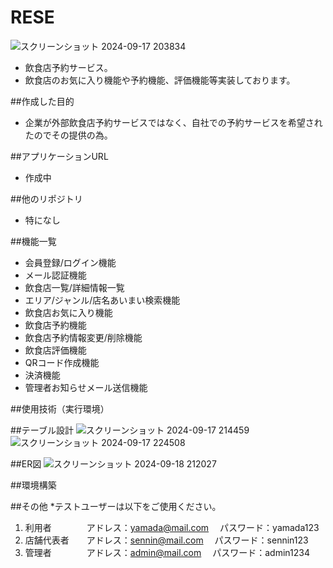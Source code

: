 # RESE
![スクリーンショット 2024-09-17 203834](https://github.com/user-attachments/assets/4aac21f2-4ab5-4854-a1ef-38cfbd6b4ab5)
- 飲食店予約サービス。
- 飲食店のお気に入り機能や予約機能、評価機能等実装しております。

##作成した目的
- 企業が外部飲食店予約サービスではなく、自社での予約サービスを希望されたのでその提供の為。

##アプリケーションURL
- 作成中

##他のリポジトリ
- 特になし

##機能一覧
- 会員登録/ログイン機能
- メール認証機能
- 飲食店一覧/詳細情報一覧
- エリア/ジャンル/店名あいまい検索機能
- 飲食店お気に入り機能
- 飲食店予約機能
- 飲食店予約情報変更/削除機能
- 飲食店評価機能
- QRコード作成機能
- 決済機能
- 管理者お知らせメール送信機能

##使用技術（実行環境）

##テーブル設計
![スクリーンショット 2024-09-17 214459](https://github.com/user-attachments/assets/5ac1554e-9664-40fd-9078-75e92df54a91)
![スクリーンショット 2024-09-17 224508](https://github.com/user-attachments/assets/31f44d97-a4b2-4925-ab2c-3ebbcf77a456)

##ER図
![スクリーンショット 2024-09-18 212027](https://github.com/user-attachments/assets/afbcef7a-45d8-4f98-b8ea-b1c99e36133e)

##環境構築

##その他
*テストユーザーは以下をご使用ください。
1. 利用者　　　　アドレス：yamada@mail.com　  パスワード：yamada123
2. 店舗代表者　　アドレス：sennin@mail.com　  パスワード：sennin123
3. 管理者　　　　アドレス：admin@mail.com　   パスワード：admin1234

